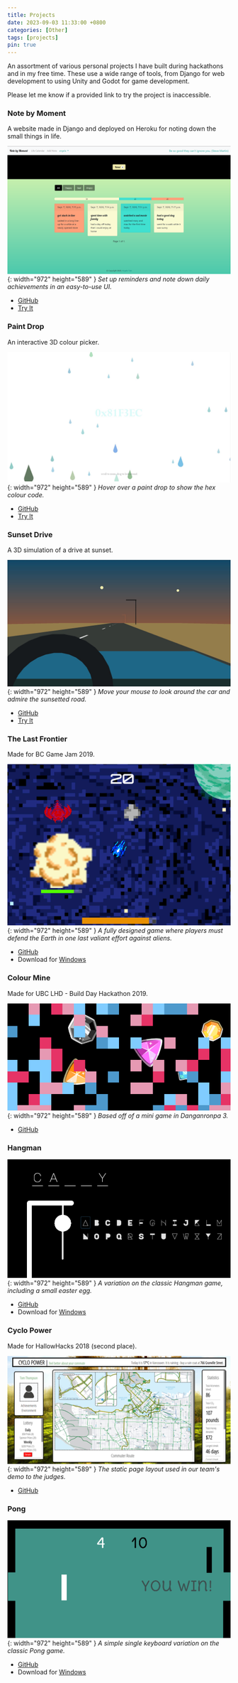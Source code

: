 ```yaml
---
title: Projects
date: 2023-09-03 11:33:00 +0800
categories: [Other]
tags: [projects]
pin: true
---
```


An assortment of various personal projects I have built during hackathons and in my free time. These use a wide range of tools, from Django for web development to using Unity and Godot for game development.

Please let me know if a provided link to try the project is inaccessible.

<h3>Note by Moment</h3>

A website made in Django and deployed on Heroku for noting down the small things in life.

![Desktop View](/assets/img/notebymoment.png){: width="972" height="589" }
_Set up reminders and note down daily achievements in an easy-to-use UI._

- [GitHub](https://github.com/tiangela1027/Note-by-Moment)
- [Try It](https://note-by-moment.herokuapp.com/)
 
<h3>Paint Drop</h3>

An interactive 3D colour picker.

![Desktop View](/assets/img/paintdrop.jpg){: width="972" height="589" }
_Hover over a paint drop to show the hex colour code._
				
- [GitHub](https://github.com/tiangela1027/Paint-Drop)
- [Try It](/paint-drop/paintdrop.html)

<h3>Sunset Drive</h3>

A 3D simulation of a drive at sunset.

![Desktop View](/assets/img/sunsetdrive.jpg){: width="972" height="589" }
_Move your mouse to look around the car and admire the sunsetted road._

- [GitHub](https://github.com/tiangela1027/Sunset-Drive)
- [Try It](/sunset-drive/index.html)

<h3>The Last Frontier</h3>

Made for BC Game Jam 2019.

![Desktop View](/assets/img/lastfrontier.png){: width="972" height="589" }
_A fully designed game where players must defend the Earth in one last valiant effort against aliens._

- [GitHub](https://github.com/tiangela1027/The-Last-Frontier)
- Download for <a href="/assets/zip/lastfrontier_win.zip" download>Windows</a>
                
<h3>Colour Mine</h3>

Made for UBC LHD - Build Day Hackathon 2019.

![Desktop View](/assets/img/colourmine.png){: width="972" height="589" }
_Based off of a mini game in Danganronpa 3._
			  
- [GitHub](https://github.com/tiangela1027/Colour-Mine)
    
<h3>Hangman</h3>

![Desktop View](/assets/img/hangman.png){: width="972" height="589" }
_A variation on the classic Hangman game, including a small easter egg._

- [GitHub](https://github.com/tiangela1027/Hangman)
- Download for <a href="/assets/zip/hangman_win.zip" download>Windows</a>
                
<h3>Cyclo Power</h3>

Made for HallowHacks 2018 (second place).

![Desktop View](/assets/img/cyclopower.png){: width="972" height="589" }
_The static page layout used in our team's demo to the judges._

- [GitHub](https://github.com/tiangela1027/Cyclo-Power)
				
<h3>Pong</h3>

![Desktop View](/assets/img/pong.png){: width="972" height="589" }
_A simple single keyboard variation on the classic Pong game._

- [GitHub](https://github.com/tiangela1027/Pong)
- Download for <a href="/assets/zip/pong_win.zip" download>Windows</a>
